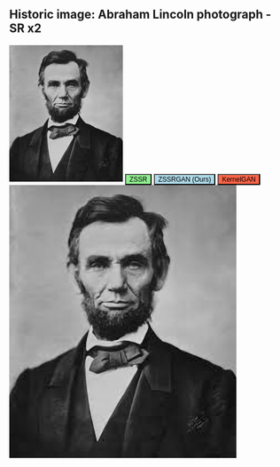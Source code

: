 ## Historic image: Abraham Lincoln photograph - SR x2
<div class="f1_container">
    <tr class="shadow f1_card">
        <td rowspan="1" valign="top">
            <img src="Lincoln.png"/>
            <button onclick="change_img('Lincoln', 'ZSSR')" 
  style="font-size: 12px;background-color:lightgreen">ZSSR</button>
            <button onclick="change_img('Lincoln', 'ZSSRGAN')"
  style="font-size: 12px;background-color:lightblue">ZSSRGAN (Ours)</button>
            <button onclick="change_img('Lincoln', 'KERGAN')"
  style="font-size: 12px;background-color:tomato">KernelGAN</button>
        </td>
        <td valign="top">
            <img src="Lincoln_ZSSR.png" id="Lincoln switch"/>
        </td>
    </tr>
</div>
            
<script>
function change_img(name, method) {
  document.getElementById(name + " switch").src = "../ZSSRGAN/" + name + "_" + method + ".png";
}
</script>
